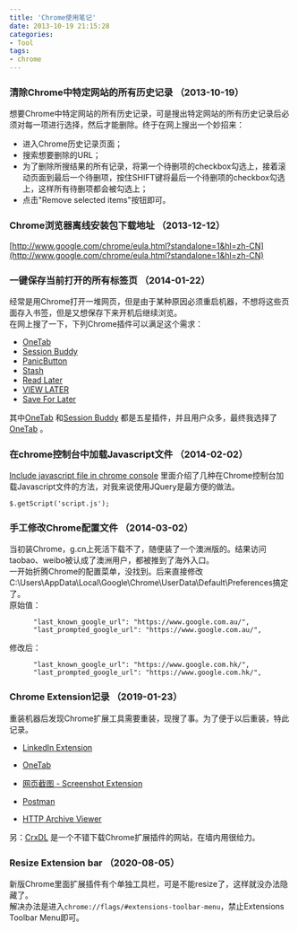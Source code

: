 ```yaml
---
title: 'Chrome使用笔记'
date: 2013-10-19 21:15:28
categories: 
- Tool
tags: 
- chrome
---
```


### 清除Chrome中特定网站的所有历史记录 （2013-10-19）

想要Chrome中特定网站的所有历史记录，可是搜出特定网站的所有历史记录后必须对每一项进行选择，然后才能删除。终于在网上搜出一个妙招来：
- 进入Chrome历史记录页面；
- 搜索想要删除的URL；
- 为了删除所搜结果的所有记录，将第一个待删项的checkbox勾选上，接着滚动页面到最后一个待删项，按住SHIFT键将最后一个待删项的checkbox勾选上，这样所有待删项都会被勾选上；
- 点击"Remove selected items"按钮即可。

### Chrome浏览器离线安装包下载地址 （2013-12-12）

[http://www.google.com/chrome/eula.html?standalone=1&hl=zh-CN](http://www.google.com/chrome/eula.html?standalone=1&hl=zh-CN)

### 一键保存当前打开的所有标签页 （2014-01-22）

经常是用Chrome打开一堆网页，但是由于某种原因必须重启机器，不想将这些页面存入书签，但是又想保存下来开机后继续浏览。  
在网上搜了一下，下列Chrome插件可以满足这个需求：  

- [OneTab](https://chrome.google.com/webstore/detail/onetab/chphlpgkkbolifaimnlloiipkdnihall)  
- [Session Buddy](https://chrome.google.com/webstore/detail/session-buddy/edacconmaakjimmfgnblocblbcdcpbko)  
- [PanicButton](https://chrome.google.com/webstore/detail/panicbutton/faminaibgiklngmfpfbhmokfmnglamcm)  
- [Stash](https://chrome.google.com/webstore/detail/stash/bnhjedgfogckebfhnlicnkbdjlmpibck)  
- [Read Later](https://chrome.google.com/webstore/detail/read-later/nplngmgdacdfncdkpdomipkehfnbinfa)  
- [VIEW LATER](https://chrome.google.com/webstore/detail/view-later-save-links-in/hnolaplfoobcmgfmjphkmbjolinelpkb)  
- [Save For Later](https://chrome.google.com/webstore/detail/save-for-later-bookmark-m/kfokknghaopioakjibdkmjoaghcileob)  

其中[OneTab](https://chrome.google.com/webstore/detail/onetab/chphlpgkkbolifaimnlloiipkdnihall) 和[Session Buddy](https://chrome.google.com/webstore/detail/session-buddy/edacconmaakjimmfgnblocblbcdcpbko) 都是五星插件，并且用户众多，最终我选择了 [OneTab](https://chrome.google.com/webstore/detail/onetab/chphlpgkkbolifaimnlloiipkdnihall) 。

### 在chrome控制台中加载Javascript文件 （2014-02-02）

[Include javascript file in chrome console](http://stackoverflow.com/questions/5282228/include-javascript-file-in-chrome-console) 里面介绍了几种在Chrome控制台加载Javascript文件的方法，对我来说使用JQuery是最方便的做法。
```
$.getScript('script.js');
```

### 手工修改Chrome配置文件 （2014-03-02）

当初装Chrome，g.cn上死活下载不了，随便装了一个澳洲版的。结果访问taobao、weibo被认成了澳洲用户，都被推到了海外入口。  
一开始折腾Chrome的配置菜单，没找到。后来直接修改C:\Users\\AppData\Local\Google\Chrome\UserData\Default\Preferences搞定了。  
原始值：  
```
      "last_known_google_url": "https://www.google.com.au/",
      "last_prompted_google_url": "https://www.google.com.au/",
```
修改后：  
```
      "last_known_google_url": "https://www.google.com.hk/",
      "last_prompted_google_url": "https://www.google.com.hk/",
```

### Chrome Extension记录 （2019-01-23）

重装机器后发现Chrome扩展工具需要重装，现搜了事。为了便于以后重装，特此记录。  

- [LinkedIn Extension](https://chrome.google.com/webstore/detail/linkedin-extension/meajfmicibjppdgbjfkpdikfjcflabpk/related?hl=en)  
- [OneTab](https://chrome.google.com/webstore/detail/onetab/chphlpgkkbolifaimnlloiipkdnihall/related?hl=en)  
- [网页截图 - Screenshot Extension](https://chrome.google.com/webstore/detail/1-click-webpage-screensho/akgpcdalpfphjmfifkmfbpdmgdmeeaeo/related?hl=zh-CN)  

- [Postman](https://chrome.google.com/webstore/detail/postman/fhbjgbiflinjbdggehcddcbncdddomop?hl=en)  
- [HTTP Archive Viewer](https://chrome.google.com/webstore/detail/http-archive-viewer/ebbdbdmhegaoooipfnjikefdpeoaidml?hl=en)  

另：[CrxDL](https://crxdl.com) 是一个不错下载Chrome扩展插件的网站，在墙内用很给力。  

### Resize Extension bar （2020-08-05）

新版Chrome里面扩展插件有个单独工具栏，可是不能resize了，这样就没办法隐藏了。  
解决办法是进入`chrome://flags/#extensions-toolbar-menu`，禁止Extensions Toolbar Menu即可。  

